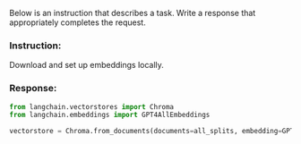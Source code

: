 Below is an instruction that describes a task. Write a response that appropriately completes the request.

### Instruction:
Download and set up embeddings locally.

### Response:
```python
from langchain.vectorstores import Chroma
from langchain.embeddings import GPT4AllEmbeddings

vectorstore = Chroma.from_documents(documents=all_splits, embedding=GPT4AllEmbeddings())
```